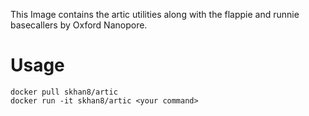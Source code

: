 This Image contains the artic utilities along with the flappie and runnie
basecallers by Oxford Nanopore.

# Usage

    docker pull skhan8/artic
    docker run -it skhan8/artic <your command>